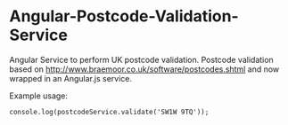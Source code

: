 Angular-Postcode-Validation-Service
===================================

Angular Service to perform UK postcode validation.  Postcode validation based on http://www.braemoor.co.uk/software/postcodes.shtml and now wrapped in an Angular.js service.

Example usage:

    console.log(postcodeService.validate('SW1W 9TQ'));
